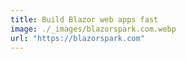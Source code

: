 ```yaml
---
title: Build Blazor web apps fast
image: ./_images/blazorspark.com.webp
url: "https://blazorspark.com"
---
```

